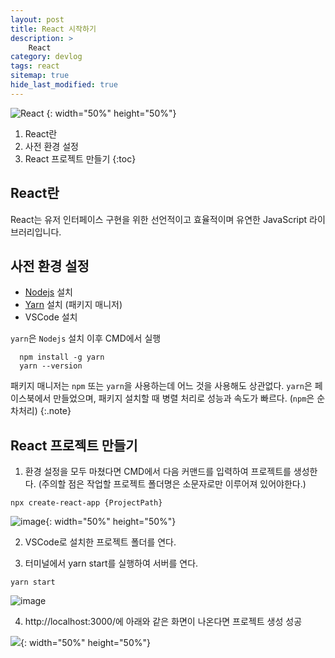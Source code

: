 ```yaml
---
layout: post
title: React 시작하기
description: >
    React 
category: devlog
tags: react
sitemap: true
hide_last_modified: true
---
```


![React](https://miro.medium.com/max/1400/1*BwJ84XJUWpPNpSKFGU8KDQ.png)
{: width="50%" height="50%"}


1. React란
2. 사전 환경 설정
3. React 프로젝트 만들기
{:toc}

## React란
React는 유저 인터페이스 구현을 위한 선언적이고 효율적이며 유연한 JavaScript 라이브러리입니다.

## 사전 환경 설정

- [Nodejs](https://nodejs.org/ko/download/) 설치
- [Yarn](https://yarnpkg.com/) 설치 (패키지 매니저) 
- VSCode 설치

`yarn`은 `Nodejs` 설치 이후 CMD에서 실행
```
  npm install -g yarn
  yarn --version
```

패키지 매니저는 `npm` 또는 `yarn`을 사용하는데
어느 것을 사용해도 상관없다. `yarn`은 페이스북에서 만들었으며, 패키지 설치할 때 병렬 처리로 성능과 속도가 빠르다. (`npm`은 순차처리)
{:.note}


## React 프로젝트 만들기

1. 환경 설정을 모두 마쳤다면 CMD에서 다음 커맨드를 입력하여 프로젝트를 생성한다. 
(주의할 점은 작업할 프로젝트 폴더명은 소문자로만 이루어져 있어야한다.)
```
npx create-react-app {ProjectPath}
```
![image](https://user-images.githubusercontent.com/82817883/140606463-c9f5bf37-73ee-438a-a66c-c6719e9bb734.png){: width="50%" height="50%"}

2. VSCode로 설치한 프로젝트 폴더를 연다.

3. 터미널에서 yarn start를 실행하여 서버를 연다.
```
yarn start
```
![image](https://user-images.githubusercontent.com/82817883/140606299-688e7240-a082-4b8c-8ac9-f8510e96fc81.png)

4. http://localhost:3000/에 아래와 같은 화면이 나온다면 프로젝트 생성 성공

![](https://user-images.githubusercontent.com/82817883/140603458-d3d6b1c6-d0d1-4871-9575-2a850f469349.png){: width="50%" height="50%"}

